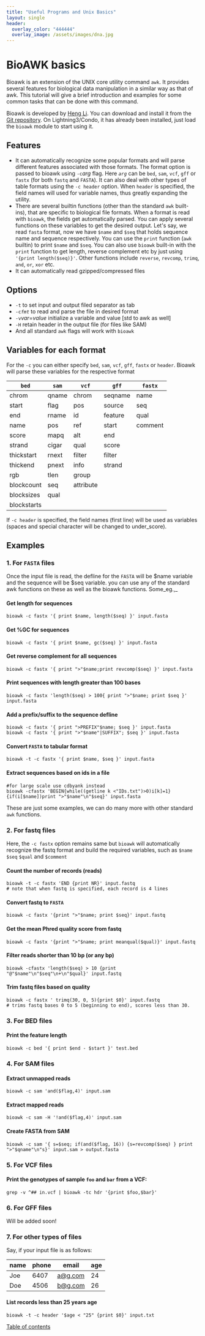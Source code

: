 ```yaml
---
title: "Useful Programs and Unix Basics"
layout: single
header:
  overlay_color: "444444"
  overlay_image: /assets/images/dna.jpg
---
```


# BioAWK basics
Bioawk is an extension of the UNIX core utility command `awk`. It provides several features for biological data manipulation in a similar way as that of awk. This tutorial will give a brief introduction and examples for some common tasks that can be done with this command.

Bioawk is developed by [Heng Li](http://lh3lh3.users.sourceforge.net). You can download and install it from the [Git repository](https://github.com/lh3). On Lightning3/Condo, it has already been installed, just load the `bioawk` module to start using it.

##  Features  ##

  - It can automatically recognize some popular formats and will parse different features associated with those formats. The format option is passed to bioawk using `-c`_arg_ flag. Here _`arg`_ can be `bed`, `sam`, `vcf`, `gff` or `fastx` (for both `fastq` and `FASTA`). It can also deal with other types of table formats using the `-c header` option. When `header` is specified, the field names will used for variable names, thus greatly expanding the utility.
  - There are several builtin functions (other than the standard `awk` built-ins), that are specific to biological file formats. When a format is read with `bioawk`, the fields get automatically parsed. You can apply several functions on these variables to get the desired output. Let's say, we read `fasta` format, now we have `$name` and `$seq`  that holds sequence name and sequence respectively. You can use the `print` function (`awk` builtin) to print `$name` and `$seq`. You can also use `bioawk` built-in with the `print` function to get length, reverse complement etc by just using `'{print length($seq)}'`. Other functions include `reverse`, `revcomp`, `trimq`, `and`, `or`, `xor` etc.
  - It can automatically read gzipped/compressed files

##  Options  ##

  * `-t` to set input and output filed separator as tab
  * `-c`_`fmt`_ to read and parse the file in desired format
  * `-v`_var_=_value_ initialize a variable and value [std to awk as well]
  * `-H` retain header in the output file (for files like SAM)
  * And all standard `awk` flags will work with `bioawk`

##  Variables for each format  ##

For the `-c` you can either specify `bed`, `sam`, `vcf`, `gff`,  `fastx` or `header`. Bioawk will parse these variables for the respective format


|`bed` |`sam` |`vcf` |`gff` |`fastx` |
| --- | --- | --- | --- | --- |
| chrom | qname | chrom | seqname | name |
| start | flag | pos | source | seq |
| end | rname | id | feature | qual |
| name | pos | ref | start | comment |
| score | mapq | alt | end | |
| strand | cigar | qual | score | |
| thickstart | rnext | filter | filter | |
| thickend | pnext | info | strand | |
| rgb | tlen | group | | |
| blockcount | seq | attribute | | |
| blocksizes | qual | | | |
| blockstarts | | | | |

If `-c header` is specified, the field names (first line) will be used as variables (spaces and special character will be changed to under_score).


##  Examples  ##

###  1. For `FASTA` files  ###
Once the input file is read, the defline for the `FASTA` will be $name variable and the sequence will be $seq variable. you can use any of the standard awk functions on these as well as the bioawk functions. Some_eg.,_

#### Get length for sequences ####
```
bioawk -c fastx '{ print $name, length($seq) }' input.fasta
```
#### Get %GC for sequences ####
```
bioawk -c fastx '{ print $name, gc($seq) }' input.fasta
```
#### Get reverse complement for all sequences ####
```
bioawk -c fastx '{ print ">"$name;print revcomp($seq) }' input.fasta
```
#### Print sequences with length greater than 100 bases ####  
```
bioawk -c fastx 'length($seq) > 100{ print ">"$name; print $seq }'  input.fasta
```
#### Add a prefix/suffix to the sequence defline ####
```
bioawk -c fastx '{ print ">PREFIX"$name; $seq }' input.fasta
bioawk -c fastx '{ print ">"$name"|SUFFIX"; $seq }' input.fasta
```
#### Convert `FASTA` to tabular format ####
```
bioawk -t -c fastx '{ print $name, $seq }' input.fasta
```
####  Extract sequences based on ids in a file  ####
```
#for large scale use cdbyank instead
bioawk -cfastx 'BEGIN{while((getline k <"IDs.txt")>0)i[k]=1}{if(i[$name])print ">"$name"\n"$seq}' input.fasta
```
These are just some examples, we can do many more with other standard `awk` functions.

###  2. For fastq files  ###

Here, the `-c fastx` option remains same but `bioawk` will automatically recognize the fastq format and build the required variables, such as `$name`  `$seq`  `$qual` and `$comment`

#### Count the number of records (reads) ####
```
bioawk -t -c fastx 'END {print NR}' input.fastq
# note that when fastq is specified, each record is 4 lines
```
#### Convert fastq to `FASTA` ####
```
bioawk -c fastx '{print ">"$name; print $seq}' input.fastq
```
#### Get the mean Phred quality score from fastq ####
```
bioawk -c fastx '{print ">"$name; print meanqual($qual)}' input.fastq
```

#### Filter reads shorter than 10 bp (or any bp) ####
```
bioawk -cfastx 'length($seq) > 10 {print "@"$name"\n"$seq"\n+\n"$qual}' input.fastq
```
#### Trim fastq files based on quality ####
```
bioawk -c fastx ' trimq(30, 0, 5){print $0}' input.fastq
# trims fastq bases 0 to 5 (beginning to end), scores less than 30.
```



###  3. For BED files  ###

#### Print the feature length ####
```
bioawk -c bed '{ print $end - $start }' test.bed
```

###  4. For SAM files  ###

#### Extract unmapped reads ####
```
bioawk -c sam 'and($flag,4)' input.sam
```

#### Extract mapped reads ####
```
bioawk -c sam -H '!and($flag,4)' input.sam
```

#### Create FASTA from SAM ####
```
bioawk -c sam '{ s=$seq; if(and($flag, 16)) {s=revcomp($seq) } print ">"$qname"\n"s}' input.sam > output.fasta
```

###  5. For VCF files  ###
####  Print the genotypes of sample `foo` and `bar` from a VCF: ####
```
grep -v ^## in.vcf | bioawk -tc hdr '{print $foo,$bar}'
```
###  6. For GFF files  ###

Will be added soon!

###  7. For other types of files  ###

Say, if your input file is as follows:

| name | phone | email | age |
| --- | --- | --- | --- |
| Joe | 6407 | a@g.com | 24 |
| Doe | 4506 | b@g.com | 26 |

#### List records less than 25 years age ####
```
bioawk -t -c header '$age < "25" {print $0}' input.txt
```

[Table of contents](https://isugenomics.github.io/bioinformatics-workbook/)
